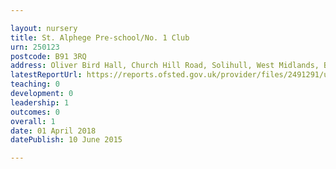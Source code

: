 ```yaml
---

layout: nursery
title: St. Alphege Pre-school/No. 1 Club
urn: 250123
postcode: B91 3RQ
address: Oliver Bird Hall, Church Hill Road, Solihull, West Midlands, B91 3RQ
latestReportUrl: https://reports.ofsted.gov.uk/provider/files/2491291/urn/250123.pdf
teaching: 0
development: 0
leadership: 1
outcomes: 0
overall: 1
date: 01 April 2018 
datePublish: 10 June 2015

---
```

